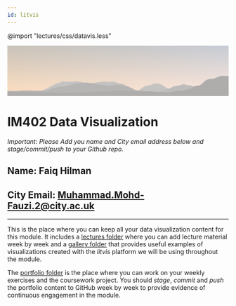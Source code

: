 ```yaml
---
id: litvis
---
```


@import "lectures/css/datavis.less"

![Data visualization](./images/bannerNoLabel.jpg)

# IM402 Data Visualization

_Important: Please Add you name and City email address below and stage/commit/push to your Github repo._

## Name: Faiq Hilman

## City Email: Muhammad.Mohd-Fauzi.2@city.ac.uk

---

This is the place where you can keep all your data visualization content for this module. It includes a [lectures folder](lectures/README.md) where you can add lecture material week by week and a [gallery folder](gallery/README.md) that provides useful examples of visualizations created with the _litvis_ platform we will be using throughout the module.

The [portfolio folder](portfolio/README.md) is the place where you can work on your weekly exercises and the coursework project. You should _stage_, _commit_ and _push_ the portfolio content to GitHub week by week to provide evidence of continuous engagement in the module.
